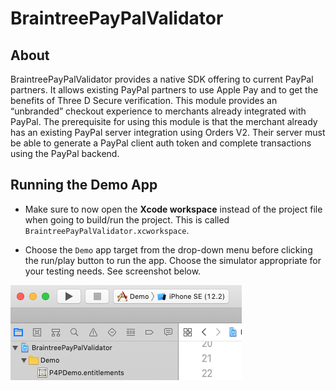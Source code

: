 # BraintreePayPalValidator

## About
BraintreePayPalValidator provides a native SDK offering to current PayPal partners. It allows existing PayPal partners to use Apple Pay and to get the benefits of Three D Secure verification. This module provides an “unbranded” checkout experience to merchants already integrated with PayPal. The prerequisite for using this module is that the merchant already has an existing PayPal server integration using Orders V2. Their server must be able to generate a PayPal client auth token and complete transactions using the PayPal backend.

## Running the Demo App

- Make sure to now open the **Xcode workspace** instead of the project file when going to build/run the project. This is called `BraintreePayPalValidator.xcworkspace`.

- Choose the `Demo` app target from the drop-down menu before clicking the run/play button to run the app. Choose the simulator appropriate for your testing needs. See screenshot below.

![Choose Demo target](documentation_image_assets/p4p_demo_target.png)
